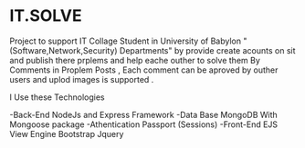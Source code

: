 # IT.SOLVE
Project to support IT Collage Student in University of Babylon "(Software,Network,Security) Departments"  by provide create acounts on sit and publish there prplems and help eache outher to solve them By Comments in Proplem Posts , Each comment can be aproved by outher users and uplod images is supported .

I Use these Technologies 

-Back-End
  NodeJs and Express Framework 
 -Data Base
   MongoDB With Mongoose package
 -Athentication
    Passport (Sessions)
-Front-End
  EJS View Engine
  Bootstrap 
  Jquery

  
